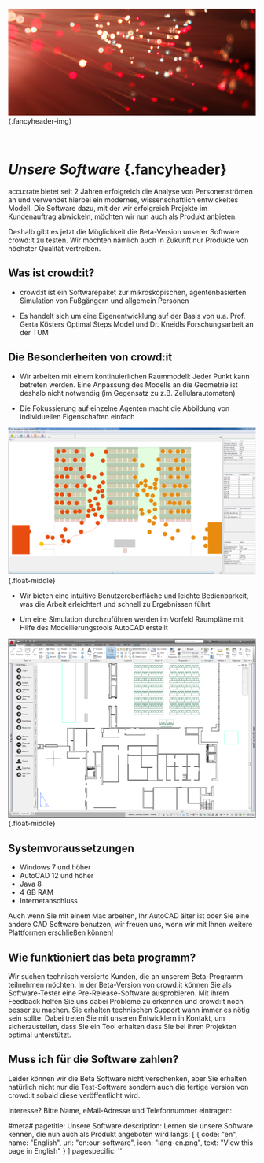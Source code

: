 ![](/img/accurate-bild-4.jpg) {.fancyheader-img}
# *<br />Unsere Software* {.fancyheader}

accu:rate bietet seit 2 Jahren erfolgreich die Analyse von
Personenströmen an und verwendet hierbei ein modernes, wissenschaftlich
entwickeltes Modell.
Die Software dazu, mit der wir erfolgreich Projekte im Kundenauftrag
abwickeln, möchten wir nun auch als Produkt anbieten.

Deshalb gibt es jetzt die Möglichkeit die Beta-Version unserer Software
crowd:it zu testen.
Wir möchten nämlich auch in Zukunft nur Produkte von höchster Qualität
vertreiben.


## Was ist crowd:it?

* crowd:it ist ein Softwarepaket zur mikroskopischen, agentenbasierten
Simulation von Fußgängern und allgemein Personen

* Es handelt sich um eine Eigenentwicklung auf der Basis von u.a. Prof.
Gerta Kösters Optimal Steps Model und Dr. Kneidls Forschungsarbeit an
der TUM


## Die Besonderheiten von crowd:it

* Wir arbeiten mit einem kontinuierlichen Raummodell: Jeder Punkt kann
betreten werden. Eine Anpassung des Modells an die Geometrie ist
deshalb nicht notwendig (im Gegensatz zu z.B. Zellularautomaten)

* Die Fokussierung auf einzelne Agenten macht die Abbildung von
individuellen Eigenschaften einfach

![Screenshot Simulation with Crowd:it](/img/screenshot-crowd-it.png){.float-middle}

* Wir bieten eine intuitive Benutzeroberfläche und leichte
Bedienbarkeit, was die Arbeit erleichtert und schnell zu Ergebnissen
führt

* Um eine Simulation durchzuführen werden im Vorfeld Raumpläne mit Hilfe des Modellierungstools AutoCAD erstellt

![Screenshot AutoCAD 2015](/img/screenshot-autocad-2015.png){.float-middle}


## Systemvoraussetzungen

* Windows 7 und höher
* AutoCAD 12 und höher
* Java 8
* 4 GB RAM
* Internetanschluss

Auch wenn Sie mit einem Mac arbeiten, Ihr AutoCAD älter ist oder
Sie eine andere CAD Software benutzen, wir freuen uns, wenn wir mit
Ihnen weitere Plattformen erschließen können!


## Wie funktioniert das beta programm?

Wir suchen technisch versierte Kunden, die an unserem Beta-Programm
teilnehmen möchten. In der Beta-Version von crowd:it können Sie als
Software-Tester eine Pre-Release-Software ausprobieren. Mit ihrem
Feedback helfen Sie uns dabei Probleme zu erkennen und crowd:it noch
besser zu machen.
Sie erhalten technischen Support wann immer es nötig sein sollte. Dabei
treten Sie mit unseren Entwicklern in Kontakt, um sicherzustellen, dass
Sie ein Tool erhalten dass Sie bei ihren Projekten optimal unterstützt.


## Muss ich für die Software zahlen?

Leider können wir die Beta Software nicht verschenken, aber Sie erhalten
natürlich nicht nur die Test-Software sondern auch die fertige Version
von crowd:it sobald diese veröffentlicht wird.


Interesse? Bitte Name, eMail-Adresse und Telefonnummer eintragen:


#meta#
pagetitle: Unsere Software
description: Lernen sie unsere Software kennen, die nun auch als Produkt angeboten wird
langs: [
    { code: "en", name: "English", url: "en:our-software", icon: "lang-en.png", text: "View this page in English" }
]
pagespecific: '<link rel="alternate" href="http://www.accu-rate.de/our-software" hreflang="x-default" />'